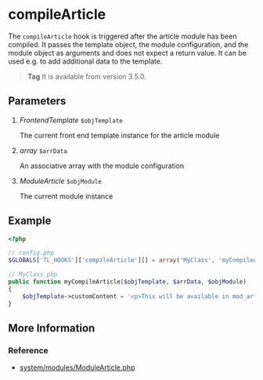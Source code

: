 # compileArticle

The `compileArticle` hook is triggered after the article module has been compiled. It passes the template object, the module configuration, and the module object as arguments and does not expect a return value. It can be used e.g. to add additional data to the template.

> **Tag** It is available from version 3.5.0.


## Parameters

1. *FrontendTemplate* `$objTemplate`

    The current front end template instance for the article module

2. *array* `$arrData`

    An associative array with the module configuration

3. *ModuleArticle* `$objModule`

    The current module instance


## Example

```php
<?php

// config.php
$GLOBALS['TL_HOOKS']['compileArticle'][] = array('MyClass', 'myCompileArticle');

// MyClass.php
public function myCompileArticle($objTemplate, $arrData, $objModule)
{
    $objTemplate->customContent = '<p>This will be available in mod_article.html5 via $this->customContent</p>';
}
```


## More Information


### Reference

- [system/modules/ModuleArticle.php](https://github.com/contao/core/blob/master/system/modules/core/modules/ModuleArticle.php#L267)